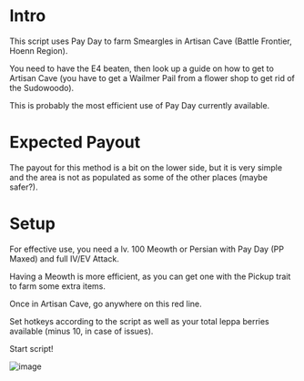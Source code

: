 # Intro
This script uses Pay Day to farm Smeargles in Artisan Cave (Battle Frontier, Hoenn Region). 

You need to have the E4 beaten, then look up a guide on how to get to Artisan Cave (you have to get a Wailmer Pail from a flower shop to get rid of the Sudowoodo).

This is probably the most efficient use of Pay Day currently available.


# Expected Payout
The payout for this method is a bit on the lower side, but it is very simple and the area is not as populated as some of the other places (maybe safer?).

# Setup

For effective use, you need a lv. 100 Meowth or Persian with Pay Day (PP Maxed) and full IV/EV Attack. 

Having a Meowth is more efficient, as you can get one with the Pickup trait to farm some extra items.

Once in Artisan Cave, go anywhere on this red line.

Set hotkeys according to the script as well as your total leppa berries available (minus 10, in case of issues).

Start script!

![image](https://user-images.githubusercontent.com/86049285/122657401-1ebc2880-d118-11eb-8423-e4ee4234e3b6.png)


